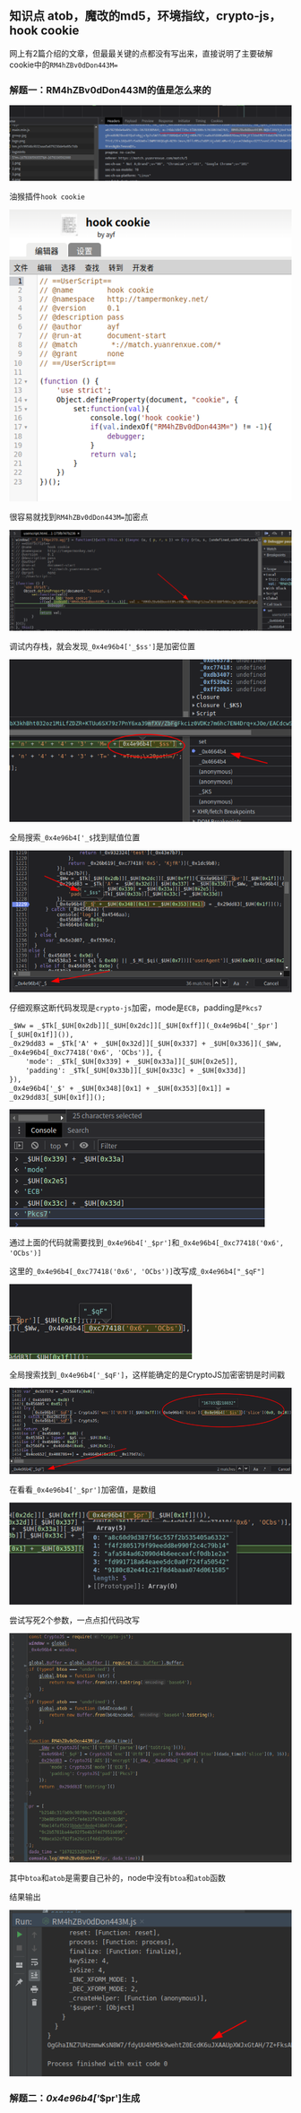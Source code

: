 ## 知识点 atob，魔改的md5，环境指纹，crypto-js，hook cookie

网上有2篇介绍的文章，但最最关键的点都没有写出来，直接说明了主要破解cookie中的`RM4hZBv0dDon443M=`

### 解题一：RM4hZBv0dDon443M的值是怎么来的

![图片](./img/2.png)

油猴插件`hook cookie`

![图片](./img/1.png)

很容易就找到`RM4hZBv0dDon443M=`加密点

![图片](./img/3.png)

调试内存栈，就会发现`_0x4e96b4['_$ss']`是加密位置

![图片](./img/4.png)

全局搜索`_0x4e96b4['_$`找到赋值位置

![图片](./img/5.png)

仔细观察这断代码发现是`crypto-js`加密，mode是`ECB`，padding是`Pkcs7`

    _$Ww = _$Tk[_$UH[0x2db]][_$UH[0x2dc]][_$UH[0xff]](_0x4e96b4['_$pr'][_$UH[0x1f]]()),
    _0x29dd83 = _$Tk['A' + _$UH[0x32d]][_$UH[0x337] + _$UH[0x336]](_$Ww, _0x4e96b4[_0xc77418('0x6', 'OCbs')], {
        'mode': _$Tk[_$UH[0x339] + _$UH[0x33a]][_$UH[0x2e5]],
        'padding': _$Tk[_$UH[0x33b]][_$UH[0x33c] + _$UH[0x33d]]
    }),
    _0x4e96b4['_$' + _$UH[0x348][0x1] + _$UH[0x353][0x1]] = _0x29dd83[_$UH[0x1f]]();

![图片](./img/6.png)

通过上面的代码就需要找到`_0x4e96b4['_$pr']`和`_0x4e96b4[_0xc77418('0x6', 'OCbs')]`

这里的`_0x4e96b4[_0xc77418('0x6', 'OCbs')]`改写成`_0x4e96b4["_$qF"]`

![图片](./img/9.png)

全局搜索找到`_0x4e96b4['_$qF']`，这样能确定的是CryptoJS加密密钥是时间戳

![图片](./img/10.png)

在看看`_0x4e96b4['_$pr']`加密值，是数组

![图片](./img/11.png)

尝试写死2个参数，一点点扣代码改写

![图片](./img/7.png)

其中`btoa`和`atob`是需要自己补的，node中没有`btoa`和`atob`函数

结果输出

![图片](./img/8.png)

### 解题二：_0x4e96b4['_$pr']生成
